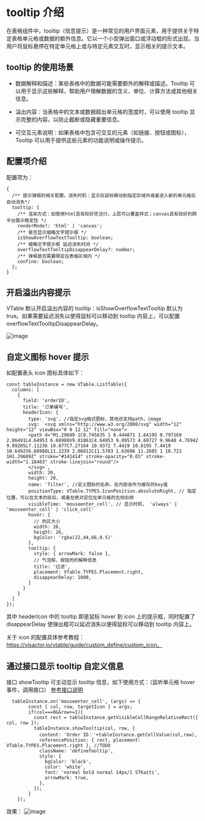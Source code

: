 # tooltip 介绍

在表格组件中，tooltip（信息提示）是一种常见的用户界面元素，用于提供关于特定表格单元格或数据的额外信息。它以一个小型弹出窗口或浮动框的形式出现，当用户将鼠标悬停在特定单元格上或与特定元素交互时，显示相关的提示文本。

## tooltip 的使用场景

- 数据解释和描述：某些表格中的数据可能需要额外的解释或描述。Tooltip 可以用于显示这些解释，帮助用户理解数据的含义、单位、计算方法或其他相关信息。

- 溢出内容：当表格中的文本或数据超出单元格的宽度时，可以使用 tooltip 显示完整的内容，以防止截断或隐藏重要信息。

- 可交互元素说明：如果表格中包含可交互的元素（如链接、按钮或图标），Tooltip 可以用于提供这些元素的功能说明或操作提示。

## 配置项介绍

配置项为：

```
{
  /** 提示弹框的相关配置。消失时机：显示后鼠标移动到指定区域外或者进入新的单元格后自动消失*/
  tooltip: {
    /** 渲染方式：如使用html具有较好灵活行，上层可以覆盖样式；canvas具有较好的跨平台展示稳定性 */
    renderMode?: 'html' | 'canvas';
    /** 是否显示缩略文字提示框 */
    isShowOverflowTextTooltip: boolean;
    /** 缩略文字提示框 延迟消失时间 */
    overflowTextTooltipDisappearDelay?: number;
    /** 弹框是否需要限定在表格区域内 */
    confine: boolean;
  };
}
```

## 开启溢出内容提示

VTable 默认开启溢出内容的 tooltip：isShowOverflowTextTooltip 默认为 true。如果需要延迟消失以使得鼠标可以移动到 tooltip 内容上，可以配置 overflowTextTooltipDisappearDelay。

![image](https://lf9-dp-fe-cms-tos.byteorg.com/obj/bit-cloud/c0de7ff0a101bd4cb25c8170e.gif)

## 自定义图标 hover 提示

如配置表头 icon 图标具体如下：

```
const tableInstance = new VTable.ListTable({
  columns: [
    {
      field: 'orderID',
      title: '订单编号',
      headerIcon: {
        type: 'svg', //指定svg格式图标，其他还支持path，image
        svg: `<svg xmlns="http://www.w3.org/2000/svg" width="12" height="12" viewBox="0 0 12 12" fill="none">
        <path d="M1.29609 1C0.745635 1 0.444871 1.64195 0.797169 2.06491L4.64953 6.68988V9.81861C4.64953 9.89573 4.69727 9.9648 4.76942 9.99205L7.11236 10.877C7.27164 10.9372 7.4419 10.8195 7.4419 10.6492V6.68988L11.2239 2.06012C11.5703 1.63606 11.2685 1 10.721 1H1.29609Z" stroke="#141414" stroke-opacity="0.65" stroke-width="1.18463" stroke-linejoin="round"/>
        </svg>`,
        width: 20,
        height: 20,
        name: 'filter', //定义图标的名称，在内部会作为缓存的key值
        positionType: VTable.TYPES.IconPosition.absoluteRight, // 指定位置，可以在文本的前后，或者在绝对定位在单元格的左侧右侧
        visibleTime: 'mouseenter_cell', // 显示时机， 'always' | 'mouseenter_cell' | 'click_cell'
        hover: {
          // 热区大小
          width: 26,
          height: 26,
          bgColor: 'rgba(22,44,66,0.5)'
        },
        tooltip: {
          style: { arrowMark: false },
          // 气泡框，按钮的的解释信息
          title: '过滤',
          placement: VTable.TYPES.Placement.right,
          disappearDelay: 1000,
        }
      }
    }
  ]
});
```

其中 headerIcon 中的 tooltip 即是鼠标 hover 到 icon 上的提示框，同时配置了 disappearDelay 使弹出框可以延迟消失以便得鼠标可以移动到 tooltip 内容上。

关于 icon 的配置具体参考教程：https://visactor.io/vtable/guide/custom_define/custom_icon。

## 通过接口显示 tooltip 自定义信息

接口 showTooltip 可主动显示 tooltip 信息，如下使用方式：（监听单元格 hover 事件，调用接口）
[参考接口说明](https://visactor.io/vtable/option/Methods#showTooltip)

```
  tableInstance.on('mouseenter_cell', (args) => {
        const { col, row, targetIcon } = args;
        if(col===0&&row>=1){
          const rect = tableInstance.getVisibleCellRangeRelativeRect({ col, row });
          tableInstance.showTooltip(col, row, {
            content: 'Order ID：'+tableInstance.getCellValue(col,row),
            referencePosition: { rect, placement: VTable.TYPES.Placement.right }, //TODO
            className: 'defineTooltip',
            style: {
              bgColor: 'black',
              color: 'white',
              font: 'normal bold normal 14px/1 STKaiti',
              arrowMark: true,
            },
          });
        }
    });
```

效果：
![image](https://lf9-dp-fe-cms-tos.byteorg.com/obj/bit-cloud/ffc3a9b5518762d274121ff05.gif)
